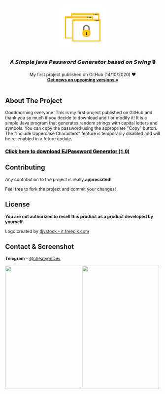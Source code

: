 <!-- PROJECT LOGO -->
<br />
<p align="center">
  <a href="https://t.me/nheatyon">
    <img src="images/bg.png" alt="Logo" width="150" height="150">
  </a>

  <h3 align="center">𝘼 𝙎𝙞𝙢𝙥𝙡𝙚 𝙅𝙖𝙫𝙖 𝙋𝙖𝙨𝙨𝙬𝙤𝙧𝙙 𝙂𝙚𝙣𝙚𝙧𝙖𝙩𝙤𝙧 𝙗𝙖𝙨𝙚𝙙 𝙤𝙣 𝙎𝙬𝙞𝙣𝙜 🔒</h3>

  <p align="center">
    My first project published on GitHub (14/10/2020) ❤️
    <br />
    <a href="https://t.me/nheatyonDev"><strong>Get news on upcoming versions »</strong></a>
    <br />
    <br />


<!-- ABOUT THE PROJECT -->
## About The Project

Goodmorning everyone. This is my first project published on GitHub and thank you so much if you decide to download and / or modify it! It is a simple Java program that generates random strings with capital letters and symbols. You can copy the password using the appropriate "Copy" button. The "Include Uppercase Characters" feature is temporarily disabled and will be re-enabled in a future update.

### [𝐂𝐥𝐢𝐜𝐤 𝐡𝐞𝐫𝐞 𝐭𝐨 𝐝𝐨𝐰𝐧𝐥𝐨𝐚𝐝 𝐄𝐉𝐏𝐚𝐬𝐬𝐰𝐨𝐫𝐝 𝐆𝐞𝐧𝐞𝐫𝐚𝐭𝐨𝐫 (𝟏.𝟎)](https://github.com/nheatyon/Easy-Java-Password-Generator/releases)


<!-- CONTRIBUTING -->
## Contributing

Any contribution to the project is really **appreciated**!
<p>Feel free to fork the project and commit your changes!</p>


<!-- LICENSE -->
## License

<b>You are not authorized to resell this product as a product developed by yourself.</b>

Logo created by <a href='https://it.freepik.com/vettori/affari'>djvstock - it.freepik.com</a>

<!-- CONTACT -->
## Contact & Screenshot
𝐓𝐞𝐥𝐞𝐠𝐫𝐚𝐦 - [@nheatyonDev](https://t.me/nheatyonDev)

<img align="left" width="250" height="400" src="https://i.imgur.com/lukJRUr.jpg">
<img align="left" width="250" height="400" src="https://i.imgur.com/qe1AEmf.jpg">

<!-- MARKDOWN LINKS & IMAGES -->
<!-- https://www.markdownguide.org/basic-syntax/#reference-style-links -->
[contributors-shield]: https://img.shields.io/github/contributors/othneildrew/Best-README-Template.svg?style=flat-square
[contributors-url]: https://github.com/othneildrew/Best-README-Template/graphs/contributors
[forks-shield]: https://img.shields.io/github/forks/othneildrew/Best-README-Template.svg?style=flat-square
[forks-url]: https://github.com/othneildrew/Best-README-Template/network/members
[stars-shield]: https://img.shields.io/github/stars/othneildrew/Best-README-Template.svg?style=flat-square
[stars-url]: https://github.com/othneildrew/Best-README-Template/stargazers
[issues-shield]: https://img.shields.io/github/issues/othneildrew/Best-README-Template.svg?style=flat-square
[issues-url]: https://github.com/othneildrew/Best-README-Template/issues
[license-shield]: https://img.shields.io/github/license/othneildrew/Best-README-Template.svg?style=flat-square
[license-url]: https://github.com/othneildrew/Best-README-Template/blob/master/LICENSE.txt
[linkedin-shield]: https://img.shields.io/badge/-LinkedIn-black.svg?style=flat-square&logo=linkedin&colorB=555
[linkedin-url]: https://linkedin.com/in/othneildrew
[product-screenshot]: images/screenshot.png
